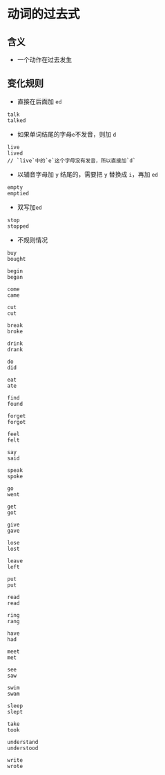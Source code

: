 # 动词的过去式

## 含义

- 一个动作在过去发生

## 变化规则

- 直接在后面加 `ed`

```
talk
talked
```

- 如果单词结尾的字母`e`不发音，则加 `d`

```
live
lived
// `live`中的`e`这个字母没有发音，所以直接加`d`
```

- 以辅音字母加 `y` 结尾的，需要把 `y` 替换成 `i`，再加 `ed`

```
empty
emptied
```

- 双写加`ed`

```
stop
stopped
```

- 不规则情况

```
buy
bought

begin
began

come
came

cut
cut

break
broke

drink
drank

do
did

eat
ate

find
found

forget
forgot

feel
felt

say
said

speak
spoke

go
went

get
got

give
gave

lose
lost

leave
left

put
put

read
read

ring
rang

have
had

meet
met

see
saw

swim
swam

sleep
slept

take
took

understand
understood

write
wrote
```

